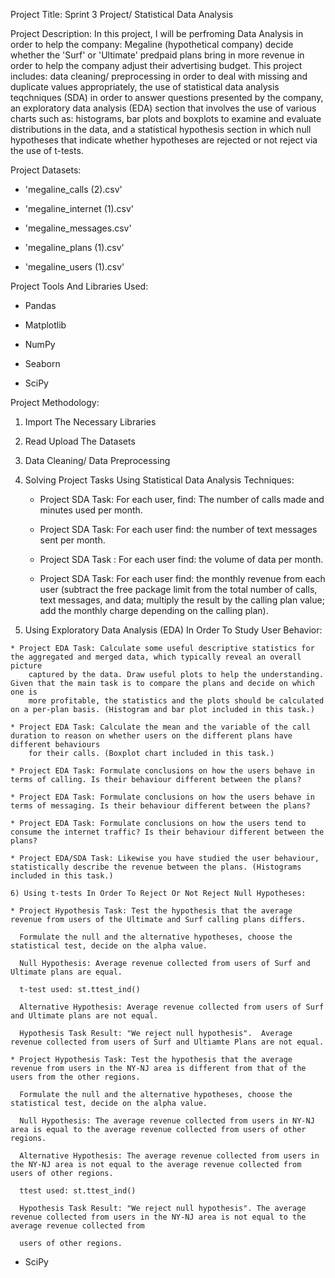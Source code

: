 Project Title: Sprint 3 Project/ Statistical Data Analysis 

Project Description: In this project, I will be perfroming Data Analysis in order to help the company: Megaline (hypothetical company)
decide whether the 'Surf' or 'Ultimate' predpaid plans bring in more revenue in order to help the company adjust their advertising budget.
This project includes: data cleaning/ preprocessing in order to deal with missing and duplicate values appropriately, the use of statistical
data analysis teqchniques (SDA) in order to answer questions presented by the company, an exploratory data analysis (EDA) section that
involves the use of various charts such as: histograms, bar plots and boxplots to examine and evaluate distributions in the data, and a statistical
hypothesis section in which null hypotheses that indicate whether hypotheses are rejected or not reject via the use of t-tests. 

Project Datasets:

* 'megaline_calls (2).csv'
  
* 'megaline_internet (1).csv'

* 'megaline_messages.csv'

* 'megaline_plans (1).csv'

* 'megaline_users (1).csv'

Project Tools And Libraries Used:

* Pandas

* Matplotlib

* NumPy

* Seaborn
  
* SciPy

Project Methodology: 
1) Import The Necessary Libraries

2) Read Upload The Datasets

3) Data Cleaning/ Data Preprocessing

4) Solving Project Tasks Using Statistical Data Analysis Techniques:
   
   * Project SDA Task: For each user, find: The number of calls made and minutes used per month.
     
   * Project SDA Task: For each user find: the number of text messages sent per month.
  
   * Project SDA Task : For each user find: the volume of data per month.
     
   * Project SDA Task: For each user find: the monthly revenue from each user (subtract the free package limit from the total number of calls,
     text messages, and data; multiply the result by the calling plan value; add the monthly charge depending on the calling plan).

  5) Using Exploratory Data Analysis (EDA) In Order To Study User Behavior:
      
    * Project EDA Task: Calculate some useful descriptive statistics for the aggregated and merged data, which typically reveal an overall picture
        captured by the data. Draw useful plots to help the understanding. Given that the main task is to compare the plans and decide on which one is
        more profitable, the statistics and the plots should be calculated on a per-plan basis. (Histogram and bar plot included in this task.)

    * Project EDA Task: Calculate the mean and the variable of the call duration to reason on whether users on the different plans have different behaviours
        for their calls. (Boxplot chart included in this task.)

    * Project EDA Task: Formulate conclusions on how the users behave in terms of calling. Is their behaviour different between the plans?

    * Project EDA Task: Formulate conclusions on how the users behave in terms of messaging. Is their behaviour different between the plans? 

    * Project EDA Task: Formulate conclusions on how the users tend to consume the internet traffic? Is their behaviour different between the plans? 

    * Project EDA/SDA Task: Likewise you have studied the user behaviour, statistically describe the revenue between the plans. (Histograms included in this task.) 

    6) Using t-tests In Order To Reject Or Not Reject Null Hypotheses: 

    * Project Hypothesis Task: Test the hypothesis that the average revenue from users of the Ultimate and Surf calling plans differs.
    
      Formulate the null and the alternative hypotheses, choose the statistical test, decide on the alpha value.
      
      Null Hypothesis: Average revenue collected from users of Surf and Ultimate plans are equal.

      t-test used: st.ttest_ind()
      
      Alternative Hypothesis: Average revenue collected from users of Surf and Ultimate plans are not equal.

      Hypothesis Task Result: "We reject null hypothesis".  Average revenue collected from users of Surf and Ultiamte Plans are not equal. 

    * Project Hypothesis Task: Test the hypothesis that the average revenue from users in the NY-NJ area is different from that of the users from the other regions.

      Formulate the null and the alternative hypotheses, choose the statistical test, decide on the alpha value.

      Null Hypothesis: The average revenue collected from users in NY-NJ area is equal to the average revenue collected from users of other regions.

      Alternative Hypothesis: The average revenue collected from users in the NY-NJ area is not equal to the average revenue collected from users of other regions.

      ttest used: st.ttest_ind() 

      Hypothesis Task Result: "We reject null hypothesis". The average revenue collected from users in the NY-NJ area is not equal to the average revenue collected from 
      
      users of other regions.
   
* SciPy
